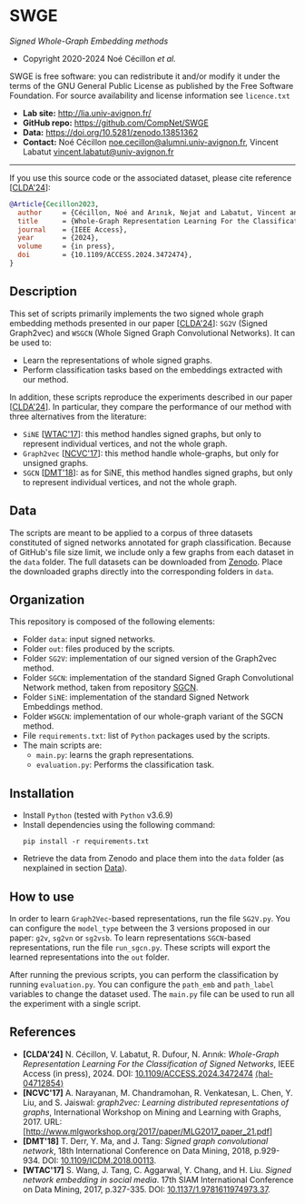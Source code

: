 SWGE
=======
*Signed Whole-Graph Embedding methods*

* Copyright 2020-2024 Noé Cécillon *et al.*

SWGE is free software: you can redistribute it and/or modify it under the terms of the GNU General Public License as published by the Free Software Foundation. For source availability and license information see `licence.txt`

* **Lab site:** http://lia.univ-avignon.fr/
* **GitHub repo:** https://github.com/CompNet/SWGE
* **Data:** https://doi.org/10.5281/zenodo.13851362
* **Contact:** Noé Cécillon <noe.cecillon@alumni.univ-avignon.fr>, Vincent Labatut <vincent.labatut@univ-avignon.fr>

-----------------------------------------------------------------------

If you use this source code or the associated dataset, please cite reference [[CLDA'24](#references)]:
```bibtex
@Article{Cecillon2023,
  author     = {Cécillon, Noé and Arınık, Nejat and Labatut, Vincent and Dufour, Richard},
  title      = {Whole-Graph Representation Learning For the Classification of Signed Networks},
  journal    = {IEEE Access},
  year       = {2024},
  volume     = {in press},
  doi        = {10.1109/ACCESS.2024.3472474},
}
```

## Description
This set of scripts primarily implements the two signed whole graph embedding methods presented in our paper [[CLDA'24](#references)]: `SG2V` (Signed Graph2vec) and `WSGCN` (Whole Signed Graph Convolutional Networks). It can be used to:
* Learn the representations of whole signed graphs.
* Perform classification tasks based on the embeddings extracted with our method.

In addition, these scripts reproduce the experiments described in our paper [[CLDA'24](#references)]. In particular, they compare the performance of our method with three alternatives from the literature:
* `SiNE` [[WTAC'17](#references)]: this method handles signed graphs, but only to represent individual vertices, and not the whole graph.
* `Graph2vec` [[NCVC'17](#references)]: this method handle whole-graphs, but only for unsigned graphs.
* `SGCN` [[DMT'18](#references)]: as for SiNE, this method handles signed graphs, but only to represent individual vertices, and not the whole graph.


## Data
The scripts are meant to be applied to a corpus of three datasets constituted of signed networks annotated for graph classification. Because of GitHub's file size limit, we include only a few graphs from each dataset in the `data` folder. The full datasets can be downloaded from [Zenodo](https://doi.org/10.5281/zenodo.13851362). Place the downloaded graphs directly into the corresponding folders in `data`. 


## Organization
This repository is composed of the following elements:
* Folder `data`: input signed networks.
* Folder `out`: files produced by the scripts.
* Folder `SG2V`: implementation of our signed version of the Graph2vec method.
* Folder `SGCN`: implementation of the standard Signed Graph Convolutional Network method, taken from repository [SGCN](https://github.com/benedekrozemberczki/SGCN).
* Folder `SiNE`: implementation of the standard Signed Network Embeddings method.
* Folder `WSGCN`: implementation of our whole-graph variant of the SGCN method.
* File `requirements.txt`: list of `Python` packages used by the scripts.
* The main scripts are:
  * `main.py`: learns the graph representations.
  * `evaluation.py`: Performs the classification task.


## Installation
* Install `Python` (tested with `Python` v3.6.9)
* Install dependencies using the following command:
  ```
  pip install -r requirements.txt
  ```
* Retrieve the data from Zenodo and place them into the `data` folder (as nexplained in section [Data](#data)).


## How to use
In order to learn `Graph2Vec`-based representations, run the file `SG2V.py`. You can configure the `model_type` between the 3 versions proposed in our paper: `g2v`, `sg2vn` or `sg2vsb`. To learn representations `SGCN`-based representations, run the file `run_sgcn.py`. These scripts will export the learned representations into the `out` folder.

After running the previous scripts, you can perform the classification by running `evaluation.py`. You can configure the `path_emb` and `path_label` variables to change the dataset used. The `main.py` file can be used to run all the experiment with a single script.


## References
* **[CLDA'24]** N. Cécillon, V. Labatut, R. Dufour, N. Arınık: *Whole-Graph Representation Learning For the Classification of Signed Networks*, IEEE Access (in press), 2024. DOI: [10.1109/ACCESS.2024.3472474](https://dx.doi.org/10.1109/ACCESS.2024.3472474) [⟨hal-04712854⟩](https://hal.archives-ouvertes.fr/hal-04712854)
* **[NCVC'17]** A. Narayanan, M. Chandramohan, R. Venkatesan, L. Chen, Y. Liu, and S. Jaiswal: *graph2vec: Learning distributed representations of graphs*, International Workshop on Mining and Learning with Graphs, 2017. URL: [http://www.mlgworkshop.org/2017/paper/MLG2017_paper_21.pdf]
* **[DMT'18]** T. Derr, Y. Ma, and J. Tang: *Signed graph convolutional network*, 18th International Conference on Data Mining, 2018, p.929-934. DOI: [10.1109/ICDM.2018.00113](https://doi.org/10.1109/ICDM.2018.00113).
* **[WTAC'17]** S. Wang, J. Tang, C. Aggarwal, Y. Chang, and H. Liu. *Signed network embedding in social media*. 17th SIAM International Conference on Data Mining, 2017, p.327-335. DOI: [10.1137/1.9781611974973.37](https://doi.org/10.1137/1.9781611974973.37).

